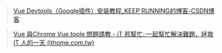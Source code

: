 > [Vue Devtools（Google插件）安装教程_KEEP RUNNING的博客-CSDN博客](https://blog.csdn.net/weixin_44137575/article/details/107771926)


> [Vue 與Chrome Vue.toole 問題請教 - iT 邦幫忙::一起幫忙解決難題，拯救 IT 人的一天 (ithome.com.tw)](https://ithelp.ithome.com.tw/questions/10202364)

